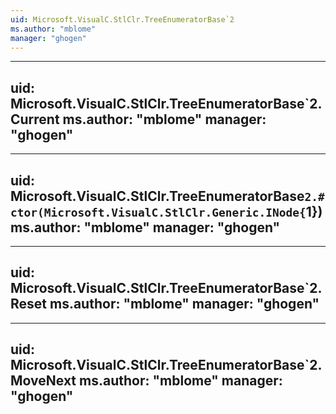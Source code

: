 ```yaml
---
uid: Microsoft.VisualC.StlClr.TreeEnumeratorBase`2
ms.author: "mblome"
manager: "ghogen"
---
```


---
uid: Microsoft.VisualC.StlClr.TreeEnumeratorBase`2.Current
ms.author: "mblome"
manager: "ghogen"
---

---
uid: Microsoft.VisualC.StlClr.TreeEnumeratorBase`2.#ctor(Microsoft.VisualC.StlClr.Generic.INode{`1})
ms.author: "mblome"
manager: "ghogen"
---

---
uid: Microsoft.VisualC.StlClr.TreeEnumeratorBase`2.Reset
ms.author: "mblome"
manager: "ghogen"
---

---
uid: Microsoft.VisualC.StlClr.TreeEnumeratorBase`2.MoveNext
ms.author: "mblome"
manager: "ghogen"
---
